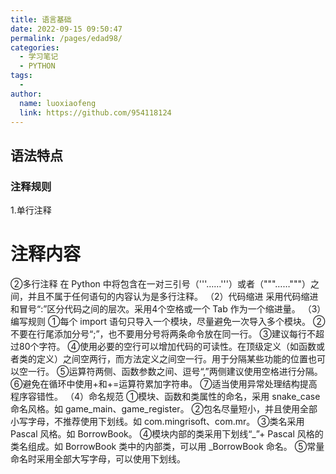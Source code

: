 ```yaml
---
title: 语言基础
date: 2022-09-15 09:50:47
permalink: /pages/edad98/
categories:
  - 学习笔记
  - PYTHON
tags:
  - 
author: 
  name: luoxiaofeng
  link: https://github.com/954118124
---
```

## 语法特点
### 注释规则
1.单行注释
# 注释内容
②多行注释
在 Python 中将包含在一对三引号（'''……'''）或者（"""……"""）之间，并且不属于任何语句的内容认为是多行注释。
（2）代码缩进
采用代码缩进和冒号“:”区分代码之间的层次。采用4个空格或一个 Tab 作为一个缩进量。
（3）编写规则
①每个 import 语句只导入一个模块，尽量避免一次导入多个模块。
②不要在行尾添加分号“;”，也不要用分号将两条命令放在同一行。
③建议每行不超过80个字符。
④使用必要的空行可以增加代码的可读性。在顶级定义（如函数或者类的定义）之间空两行，而方法定义之间空一行。用于分隔某些功能的位置也可以空一行。
⑤运算符两侧、函数参数之间、逗号“,”两侧建议使用空格进行分隔。
⑥避免在循环中使用+和+=运算符累加字符串。
⑦适当使用异常处理结构提高程序容错性。
（4）命名规范
①模块、函数和类属性的命名，采用 snake_case 命名风格。如 game_main、game_register。
②包名尽量短小，并且使用全部小写字母，不推荐使用下划线。如 com.mingrisoft、com.mr。
③类名采用 Pascal 风格。如 BorrowBook。
④模块内部的类采用下划线“_”+ Pascal 风格的类名组成。如 BorrowBook 类中的内部类，可以用 _BorrowBook 命名。
⑤常量命名时采用全部大写字母，可以使用下划线。